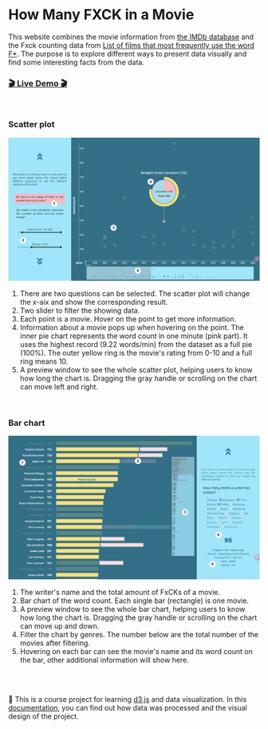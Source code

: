 # How Many FXCK in a Movie

This website combines the movie information from [the IMDb database](https://www.imdb.com/interfaces/) and the Fxck counting data from [List of films that most frequently use the word F*](https://www.kaggle.com/datasets/devrimtuner/list-of-films-that-most-frequently-use-the-word). The purpose is to explore different ways to present data visually and find some interesting facts from the data.


### [🎬 Live Demo 🎬](https://tsengyuhan.github.io/fxck-in-movie/)

</br>

### Scatter plot

![screenshot](screenshot-1.png)

1. There are two questions can be selected. The scatter plot will change the x-aix and show the corresponding result.
2. Two slider to filter the showing data.
3. Each point is a movie. Hover on the point to get more information.
4. Information about a movie pops up when hovering on the point. The inner pie chart represents the word count in one minute (pink part). It uses the highest record (9.22 words/min) from the dataset as a full pie (100%). The outer yellow ring is the movie's rating from 0-10 and a full ring means 10.
5. A preview window to see the whole scatter plot, helping users to
know how long the chart is. Dragging the gray handle or scrolling on the chart can move left and right.

</br>

### Bar chart

![screenshot](screenshot-2.png)

1. The writer's name and the total amount of FxCKs of a movie.
2. Bar chart of the word count. Each single bar (rectangle) is one movie.
3. A preview window to see the whole bar chart, helping users to know how long the chart is. Dragging the gray handle or scrolling on the chart can move up and down.
4. Filter the chart by genres. The number below are the total number of the movies after filtering.
5. Hovering on each bar can see the movie's name and its word count on the bar, other additional information will show here.

</br>
</br>


🐾 This is a course project for learning [d3.js](https://d3js.org/) and data visualization. In this [documentation](/documentation.pdf), you can find out how data was processed and the visual design of the project.